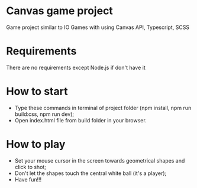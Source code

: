 # Canvas game project
Game project similar to IO Games with using Canvas API, Typescript, SCSS

# Requirements
There are no requirements except Node.js if don't have it

# How to start
- Type these commands in terminal of project folder (npm install, npm run build:css, npm run dev);
- Open index.html file from build folder in your browser.

# How to play
- Set your mouse cursor in the screen towards geometrical shapes and click to shot;
- Don't let the shapes touch the central white ball (it's a player);
- Have fun!!!
